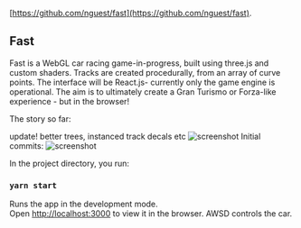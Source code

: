 [https://github.com/nguest/fast](https://github.com/nguest/fast).

## Fast

Fast is a WebGL car racing game-in-progress, built using three.js and custom shaders. Tracks are created procedurally, from an array of curve points. The interface will be React.js- currently only the game engine is operational. The aim is to ultimately create a Gran Turismo or Forza-like experience - but in the browser!


The story so far:

update! better trees, instanced track decals etc
![screenshot](https://github.com/nguest/fast/blob/master/public/assets/screenshots/followcam4.jpg)
Initial commits:
![screenshot](https://github.com/nguest/fast/blob/master/public/assets/screenshots/followcam3.png)


In the project directory, you run:

### `yarn start`

Runs the app in the development mode.<br />
Open [http://localhost:3000](http://localhost:3000) to view it in the browser.
AWSD controls the car.

